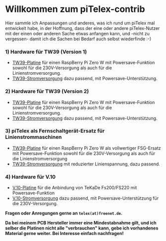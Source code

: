 # Willkommen zum piTelex-contrib

Hier sammle ich Anpassungen und anderes, was ich rund um piTelex mal entwickelt habe, in der Hoffnung, dass der eine oder andere piTelex-Nutzer mit der einen oder anderen Sache etwas anfangen kann, und -nicht zu vergessen- damit ich die Sachen bei Bedarf auch selbst wiederfinde :-)


### 1) Hardware für TW39 (Version 1)
* [TW39-Platine](TW39/V1/TW39-mit-Powersave) für einen RaspBerry Pi Zero W mit Powersave-Funktion sowohl für die 230V-Versorgung als auch für die Linienstromversorgung.
* [TW39-Stromversorgung](TW39/V1/Stromversorgung-für-TW39-mit-Powersave) dazu passend, mit Powersave-Unterstützung. 

  

### 2) Hardware für TW39 (Version 2)

* [TW39-Platine](TW39/V2/TW39-mit-Powersave) für einen RaspBerry Pi Zero W mit Powersave-Funktion sowohl für die 230V-Versorgung als auch für die Linienstromversorgung.
* [TW39-Stromversorgung](TW39/V2/Stromversorgung-für-TW39-mit-Powersave) dazu passend, mit Powersave-Unterstützung. 


### 3) piTelex als Fernschaltgerät-Ersatz für Linienstrommaschinen

* [TW39-Platine](TW39/Ohne-FSG/TW39-ohne-FSG-mit-Powersave) für einen RaspBerry Pi Zero W als vollwertiger FSG-Ersatz mit Powersave-Funktion sowohl für die 230V-Versorgung als auch für die Linienstromversorgung
* [TW39-Stromversorgung](TW39/Ohne-FSG//Stromversorgung-für-TW39-ohne-FSG-mit-Powersave) mit reduzierter Linienspannung, dazu passend. 


### 4) Hardware für V.10

* [V.10-Platine](V10/V.10-3-mit-Powersave) für die Anbindung von TeKaDe Fs200/FS220 mit Powersave-Funktion
* [V.10-Stromversorgung](V10/V.10-3-Powersupply) dazu passend, mit Powersave-Unterstützung für die 230V-Versorgung.

**Fragen oder Anregungen gerne an `telex(at)freenet.de`.**

**Da bei meinem PCB Hersteller immer eine Mindestabnahme gilt, und ich selber die Platinen nicht alle "verbrauchen" kann, gebe ich vorhandenes Material gerne weiter. Bei Interesse einfach nachfragen!**
